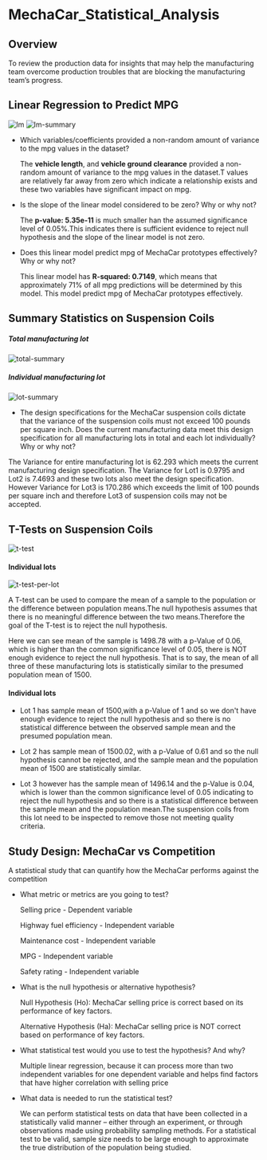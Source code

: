 # MechaCar_Statistical_Analysis
## Overview
To review the production data for insights that may help the manufacturing team overcome production troubles that are blocking the manufacturing team’s progress.
## Linear Regression to Predict MPG
![lm](https://user-images.githubusercontent.com/84524153/133928297-a261dd4c-f24d-4d2c-be1b-00c8d9771064.png)
![lm-summary](https://user-images.githubusercontent.com/84524153/133928314-8aa404ab-5aff-4eb5-9de4-abc7217b5f08.png)

- Which variables/coefficients provided a non-random amount of variance to the mpg values in the dataset?
 
  The **vehicle length**, and **vehicle ground clearance** provided a non-random amount of variance to the mpg values in the dataset.T values are relatively far away from zero       which indicate a relationship exists and these two variables have significant impact on mpg.
  
- Is the slope of the linear model considered to be zero? Why or why not?
 
  The **p-value: 5.35e-11** is much smaller han the assumed significance level of 0.05%.This indicates there is sufficient evidence to reject null hypothesis and the slope of     the linear model is not zero.

- Does this linear model predict mpg of MechaCar prototypes effectively? Why or why not?

  This linear model has **R-squared:  0.7149**, which means that approximately 71% of all mpg predictions will be determined by this model. This model  predict mpg of              MechaCar prototypes effectively.
 

## Summary Statistics on Suspension Coils
##### Total manufacturing lot
![total-summary](https://user-images.githubusercontent.com/84524153/133928986-9ec9b213-a84b-45c7-92ac-0d247c4921a1.png)
##### Individual manufacturing lot
![lot-summary](https://user-images.githubusercontent.com/84524153/133928995-ce3d2959-cfe4-4e45-b16e-50c39bf97268.png)

- The design specifications for the MechaCar suspension coils dictate that the variance of the suspension coils must not exceed 100 pounds per square inch. Does the current manufacturing data meet this design specification for all manufacturing lots in total and each lot individually? Why or why not?

The Variance for entire manufacturing lot is 62.293 which meets the current manufacturing design specification. The Variance for Lot1 is 0.9795 and Lot2 is 7.4693 and these two lots also meet the design specification. However Variance for Lot3 is 170.286 which exceeds the limit of 100 pounds per square inch and therefore Lot3 of suspension coils may not be accepted.


## T-Tests on Suspension Coils

![t-test](https://user-images.githubusercontent.com/84524153/133929002-00ec904b-4391-45cc-b08c-6247859e12b8.png)

#### Individual lots
![t-test-per-lot](https://user-images.githubusercontent.com/84524153/133929007-3436b462-4b69-4c09-9bef-09bc670be13e.png)

A T-test can be used to compare the mean of a sample to the population or the difference between population means.The null hypothesis assumes that there is no meaningful difference between the two means.Therefore the goal of the T-test is to reject the null hypothesis.

Here we can see  mean of the sample is 1498.78 with a p-Value of 0.06, which is higher than the common significance level of 0.05, there is NOT enough evidence to  reject
the null hypothesis. That is to say, the mean of all three of these manufacturing lots is statistically similar to the presumed population mean of 1500.

#### Individual lots
- Lot 1 has sample mean of 1500,with a p-Value of 1 and so we don't have enough evidence to reject the null hypothesis and so there is no statistical difference between the observed sample mean and the presumed population mean.

- Lot 2 has  sample mean of 1500.02, with a p-Value of 0.61 and so the null hypothesis cannot be rejected, and the sample mean and the population mean of 1500 are statistically similar.

- Lot 3 however has the sample mean of 1496.14 and the p-Value is 0.04, which is lower than the common significance level of 0.05 indicating to reject the null hypothesis and so there is a statistical difference between the sample mean and the population mean.The suspension coils from this lot need to be inspected to remove those not meeting quality criteria.

## Study Design: MechaCar vs Competition
A  statistical study that can quantify how the MechaCar performs against the competition

- What metric or metrics are you going to test?

   Selling price - Dependent variable

   Highway fuel efficiency - Independent variable

   Maintenance cost - Independent variable  

   MPG - Independent variable

   Safety rating - Independent variable
   
- What is the null hypothesis or alternative hypothesis?

   Null Hypothesis (Ho): MechaCar selling price is correct based on its performance of key factors.

   Alternative Hypothesis (Ha): MechaCar selling price is NOT correct based on performance of key factors.

- What statistical test would you use to test the hypothesis? And why?

   Multiple linear regression, because it can process more than two independent variables for one dependent variable and helps find factors that have higher correlation with selling price
   
- What data is needed to run the statistical test?

  We can perform statistical tests on data that have been collected in a statistically valid manner – either through an experiment, or through observations made using      probability sampling methods. For a statistical test to be valid,  sample size needs to be large enough to approximate the true distribution of the population being studied.
   
